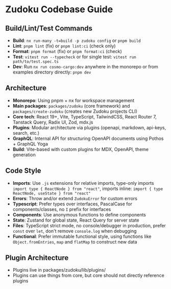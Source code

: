# Zudoku Codebase Guide

## Build/Lint/Test Commands

- **Build**: `nx run-many -t=build -p zudoku config` or `pnpm build`
- **Lint**: `pnpm lint` (fix) or `pnpm lint:ci` (check only)
- **Format**: `pnpm format` (fix) or `pnpm format:ci` (check)
- **Test**: `vitest run --typecheck` or for single test: `vitest run path/to/test.spec.ts`
- **Dev**: Run `nx run cosmo-cargo:dev` anywhere in the monorepo or from examples directory
  directly: `pnpm dev`

## Architecture

- **Monorepo**: Using pnpm + nx for workspace management
- **Main packages**: `packages/zudoku` (core framework) and `packages/create-zudoku` (creates new
  Zudoku projects CLI)
- **Core tech**: React 19+, Vite, TypeScript, TailwindCSS, React Router 7, Tanstack Query, Radix UI,
  Zod, mdx.js
- **Plugins**: Modular architecture via plugins (openapi, markdown, api-keys, search, etc.)
- **GraphQL**: Internal API for structuring OpenAPI documents using Pothos + GraphQL Yoga
- **Build**: Vite-based with custom plugins for MDX, OpenAPI, theme generation

## Code Style

- **Imports**: Use `.js` extensions for relative imports, type-only imports
  `import type { ReactNode } from "react"`, imports inline:
  `import { type ReactNode, useState } from "react"`
- **Errors**: Throw and/or extend `ZudokuError` for custom errors
- **Typescript**: Prefer types over interfaces, PascalCase for components/classes, no `I` prefix for
  interfaces
- **Components**: Use anonymous functions to define components
- **State**: Zustand for global state, React Query for server state
- **Files**: TypeScript strict mode, no console/debugger in production, prefer `const` over `let`,
  don't remove `console.log` when debugging
- **Functional**: Prefer immutable functional style, using functions like `Object.fromEntries`,
  `map` and `flatMap` to construct new data

## Plugin Architecture

- Plugins live in packages/zudoku/lib/plugins/
- Plugins can use things from core, but core should not directly reference plugins
